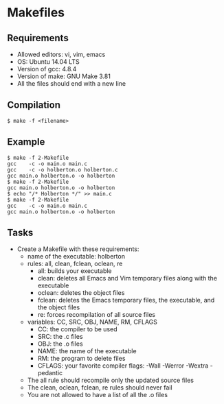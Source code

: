 # Makefiles

## Requirements
* Allowed editors: vi, vim, emacs
* OS: Ubuntu 14.04 LTS
* Version of gcc: 4.8.4
* Version of make: GNU Make 3.81
* All the files should end with a new line

## Compilation
`$ make -f <filename>`

## Example
```
$ make -f 2-Makefile
gcc    -c -o main.o main.c
gcc    -c -o holberton.o holberton.c
gcc main.o holberton.o -o holberton
$ make -f 2-Makefile
gcc main.o holberton.o -o holberton
$ echo "/* Holberton */" >> main.c
$ make -f 2-Makefile
gcc    -c -o main.o main.c
gcc main.o holberton.o -o holberton
```
## Tasks
* Create a Makefile with these requirements:
	- name of the executable: holberton
	- rules: all, clean, fclean, oclean, re
		* all: builds your executable
		* clean: deletes all Emacs and Vim temporary files along with the executable
		* oclean: deletes the object files
		* fclean: deletes the Emacs temporary files, the executable, and the object files
		* re: forces recompilation of all source files
	- variables: CC, SRC, OBJ, NAME, RM, CFLAGS
		* CC: the compiler to be used
		* SRC: the .c files
		* OBJ: the .o files
		* NAME: the name of the executable
		* RM: the program to delete files
		* CFLAGS: your favorite compiler flags: -Wall -Werror -Wextra -pedantic
	- The all rule should recompile only the updated source files
	- The clean, oclean, fclean, re rules should never fail
	- You are not allowed to have a list of all the .o files

